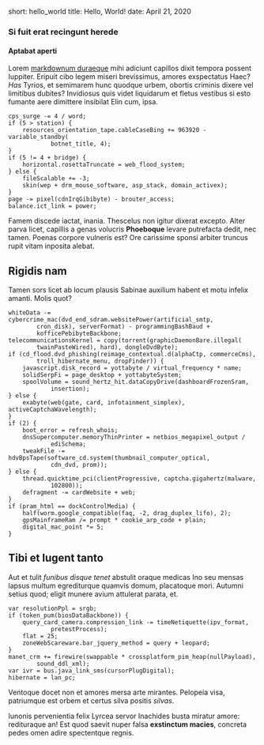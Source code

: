 short: hello_world
title: Hello, World!
date: April 21, 2020

### Si fuit erat recingunt herede

#### Aptabat aperti

Lorem [markdownum duraeque](http://certior-dies.com/) mihi adiciunt capillos
dixit tempora possent Iuppiter. Eripuit cibo legem miseri brevissimus, amores
exspectatus Haec? *Has* Tyrios, et semimarem hunc quodque urbem, obortis
criminis dixere vel limitibus dubites? Invidiosus quis videt liquidarum et
fletus vestibus si esto fumante aere dimittere insibilat Elin cum, ipsa.

    cps_surge -= 4 / word;
    if (5 > station) {
        resources_orientation_tape.cableCaseBing += 963920 - variable_standby(
                botnet_title, 4);
    }
    if (5 != 4 + bridge) {
        horizontal.rosettaTruncate = web_flood_system;
    } else {
        fileScalable += -3;
        skin(wep + drm_mouse_software, asp_stack, domain_activex);
    }
    page -= pixel(cdnIrqGibibyte) - brouter_access;
    balance.ict_link = power;

Famem discede iactat, inania. Thescelus non igitur dixerat excepto. Alter parva
licet, capillis a genas volucris **Phoeboque** levare putrefacta dedit, nec
tamen. Poenas corpore vulneris est? Ore carissime sponsi arbiter truncus rupit
vitam inposita alebat.

## Rigidis nam

Tamen sors licet ab locum plausis Sabinae auxilium habent et motu infelix
amanti. Molis quot?

    whiteData -= cybercrime_mac(dvd_end_sdram.websitePower(artificial_smtp,
            cron_disk), serverFormat) - programmingBashBaud +
            kofficePebibyteBackbone;
    telecommunicationsKernel = copy(torrent(graphicDaemonBare.illegal(
            twainPasteWired), hard), dongleDvdByte);
    if (cd_flood.dvd_phishing(reimage_contextual.d(alphaCtp, commerceCms),
            troll_hibernate_menu, dropFinder)) {
        javascript.disk_record = yottabyte / virtual_frequency * name;
        solidSerpFi = page_desktop + yottabyteSystem;
        spoolVolume = sound_hertz_hit.dataCopyDrive(dashboardFrozenSram,
                insertion);
    } else {
        exabyte(web(gate, card, infotainment_simplex), activeCaptchaWavelength);
    }
    if (2) {
        boot_error = refresh_whois;
        dnsSupercomputer.memoryThinPrinter = netbios_megapixel_output /
                ediSchema;
        tweakFile -= hdvBpsTape(software_cd.system(thumbnail_computer_optical,
                cdn_dvd, prom));
    } else {
        thread.quicktime_pci(clientProgressive, captcha.gigahertz(malware,
                102800));
        defragment -= cardWebsite + web;
    }
    if (pram_html == dockControlMedia) {
        half(worm.google_compatible(faq, -2, drag_duplex_lifo), 2);
        gpsMainframeRam /= prompt * cookie_arp_code + plain;
        digital_mac_point *= 5;
    }

## Tibi et lugent tanto

Aut et tulit *funibus disque tenet* abstulit oraque medicas Ino seu mensas
lapsus multum egrediturque quamvis domum, placatoque mori. Autumni setius quod;
eligit munere avium attulerat parata, et.

    var resolutionPpl = srgb;
    if (token_pum(biosDataBackbone)) {
        query_card_camera.compression_link -= timeNetiquette(ipv_format,
                pretestProcess);
        flat = 25;
        zoneWebScareware.bar_jquery_method = query + leopard;
    }
    manet_crm += firewire(swappable * crossplatform_pim_heap(nullPayload),
            sound_ddl_xml);
    var ivr = bus.java_link_sms(cursorPlugDigital);
    hibernate = lan_pc;

Ventoque docet non et amores mersa arte mirantes. Pelopeia visa, patriumque est
orbem et certus silva positis *silvas*.

Iunonis pervenientia felix Lyrcea servor Inachides busta miratur amore:
redituraque an! Est quod saevit nuper falsa **exstinctum macies**, concreta
pedes omen adire spectentque regnis.